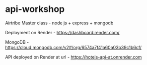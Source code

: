# api-workshop
Airtribe Master class - node js + express + mongodb

Deployment on Render - https://dashboard.render.com/

MongoDB - https://cloud.mongodb.com/v2#/org/6574a7f41a60a03b39c1b6cf/

API deployed on Render at url - https://hotels-api-at.onrender.com
